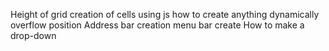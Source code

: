 Height of grid
creation of cells using js
how to create anything dynamically
overflow
position
Address bar creation
menu bar create
How to make a drop-down
